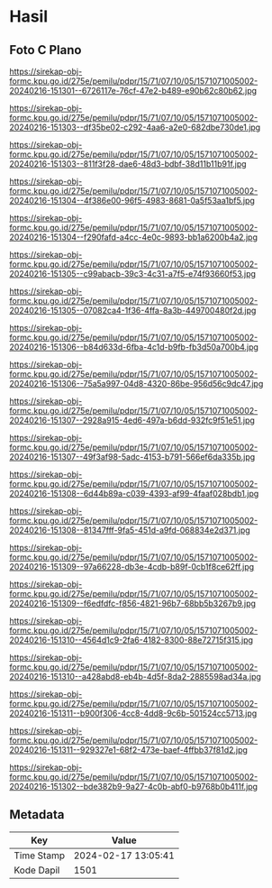 # Hasil

## Foto C Plano

https://sirekap-obj-formc.kpu.go.id/275e/pemilu/pdpr/15/71/07/10/05/1571071005002-20240216-151301--6726117e-76cf-47e2-b489-e90b62c80b62.jpg

https://sirekap-obj-formc.kpu.go.id/275e/pemilu/pdpr/15/71/07/10/05/1571071005002-20240216-151303--df35be02-c292-4aa6-a2e0-682dbe730de1.jpg

https://sirekap-obj-formc.kpu.go.id/275e/pemilu/pdpr/15/71/07/10/05/1571071005002-20240216-151303--811f3f28-dae6-48d3-bdbf-38d11b11b91f.jpg

https://sirekap-obj-formc.kpu.go.id/275e/pemilu/pdpr/15/71/07/10/05/1571071005002-20240216-151304--4f386e00-96f5-4983-8681-0a5f53aa1bf5.jpg

https://sirekap-obj-formc.kpu.go.id/275e/pemilu/pdpr/15/71/07/10/05/1571071005002-20240216-151304--f290fafd-a4cc-4e0c-9893-bb1a6200b4a2.jpg

https://sirekap-obj-formc.kpu.go.id/275e/pemilu/pdpr/15/71/07/10/05/1571071005002-20240216-151305--c99abacb-39c3-4c31-a7f5-e74f93660f53.jpg

https://sirekap-obj-formc.kpu.go.id/275e/pemilu/pdpr/15/71/07/10/05/1571071005002-20240216-151305--07082ca4-1f36-4ffa-8a3b-449700480f2d.jpg

https://sirekap-obj-formc.kpu.go.id/275e/pemilu/pdpr/15/71/07/10/05/1571071005002-20240216-151306--b84d633d-6fba-4c1d-b9fb-fb3d50a700b4.jpg

https://sirekap-obj-formc.kpu.go.id/275e/pemilu/pdpr/15/71/07/10/05/1571071005002-20240216-151306--75a5a997-04d8-4320-86be-956d56c9dc47.jpg

https://sirekap-obj-formc.kpu.go.id/275e/pemilu/pdpr/15/71/07/10/05/1571071005002-20240216-151307--2928a915-4ed6-497a-b6dd-932fc9f51e51.jpg

https://sirekap-obj-formc.kpu.go.id/275e/pemilu/pdpr/15/71/07/10/05/1571071005002-20240216-151307--49f3af98-5adc-4153-b791-566ef6da335b.jpg

https://sirekap-obj-formc.kpu.go.id/275e/pemilu/pdpr/15/71/07/10/05/1571071005002-20240216-151308--6d44b89a-c039-4393-af99-4faaf028bdb1.jpg

https://sirekap-obj-formc.kpu.go.id/275e/pemilu/pdpr/15/71/07/10/05/1571071005002-20240216-151308--81347fff-9fa5-451d-a9fd-068834e2d371.jpg

https://sirekap-obj-formc.kpu.go.id/275e/pemilu/pdpr/15/71/07/10/05/1571071005002-20240216-151309--97a66228-db3e-4cdb-b89f-0cb1f8ce62ff.jpg

https://sirekap-obj-formc.kpu.go.id/275e/pemilu/pdpr/15/71/07/10/05/1571071005002-20240216-151309--f6edfdfc-f856-4821-96b7-68bb5b3267b9.jpg

https://sirekap-obj-formc.kpu.go.id/275e/pemilu/pdpr/15/71/07/10/05/1571071005002-20240216-151310--4564d1c9-2fa6-4182-8300-88e72715f315.jpg

https://sirekap-obj-formc.kpu.go.id/275e/pemilu/pdpr/15/71/07/10/05/1571071005002-20240216-151310--a428abd8-eb4b-4d5f-8da2-2885598ad34a.jpg

https://sirekap-obj-formc.kpu.go.id/275e/pemilu/pdpr/15/71/07/10/05/1571071005002-20240216-151311--b900f306-4cc8-4dd8-9c6b-501524cc5713.jpg

https://sirekap-obj-formc.kpu.go.id/275e/pemilu/pdpr/15/71/07/10/05/1571071005002-20240216-151311--929327e1-68f2-473e-baef-4ffbb37f81d2.jpg

https://sirekap-obj-formc.kpu.go.id/275e/pemilu/pdpr/15/71/07/10/05/1571071005002-20240216-151302--bde382b9-9a27-4c0b-abf0-b9768b0b411f.jpg


## Metadata

| Key        | Value               |
| ---------- | ------------------- |
| Time Stamp | 2024-02-17 13:05:41 |
| Kode Dapil | 1501                |



